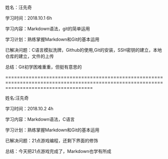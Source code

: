 姓名：汪先奇

学习时间：2018.10.1 6h

学习内容：Markdown语法，git的简单运用

学习计划：熟练掌握Markdown和Git的基本运用

已解决问题：C语言模拟洗牌，Github的使用,Git的安装，SSH密钥的建立，本地仓库的建立，文件的上传

总结：Git初学困难重重，但挺有意思的

==========================================================================================================================================

姓名:汪先奇

学习时间：2018.10.2 4h

学习内容：Markdown语法，C语言

学习计划：熟练掌握Markdown和Git的基本运用

已解决问题：21点游戏编程，还剩下界面的修饰

总结：今天把21点游戏完成了，Markdown也学有所成
